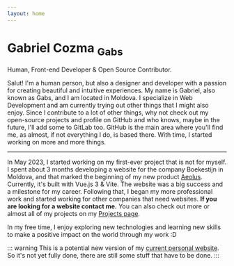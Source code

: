 ```yaml
---
layout: home
---
```


<div class="home">
<h1>Gabriel Cozma <sub>Gabs</sub></h1>
<figcaption>Human, Front-end Developer & Open Source Contributor.</figcaption>


Salut! I'm a human person, but also a designer and developer with a passion for creating beautiful and intuitive experiences. My name is Gabriel, also known as Gabs, and I am located in Moldova. I specialize in Web Development and am currently trying out other things that I might also enjoy. Since I contribute to a lot of other things, why not check out my open-source projects and profile on GitHub and who knows, maybe in the future, I'll add some to GitLab too. GitHub is the main area where you'll find me, as almost, if not everything I do, is based there. With time, I started working on more and more things.

---

In May 2023, I started working on my first-ever project that is not for myself. I spent about 3 months developing a website for the company Boekestijn in Moldova, and that marked the beginning of my new product [Aeolus](https://gabs.eu.org/aeolus). Currently, it's built with Vue.js 3 & Vite. The website was a big success and a milestone for my career. Following that, I began my more professional work and started working for other companies that need websites. **If you are looking for a website contact me.** You can also check out more or almost all of my projects on my [Projects page](/projects).

In my free time, I enjoy exploring new technologies and learning new skills to make a positive impact on the world through my work :D

</div>

::: warning
This is a potential new version of my [current personal website](https://gabs.eu.org). So it's not yet fully done, there are still some stuff that have to be done.
:::
